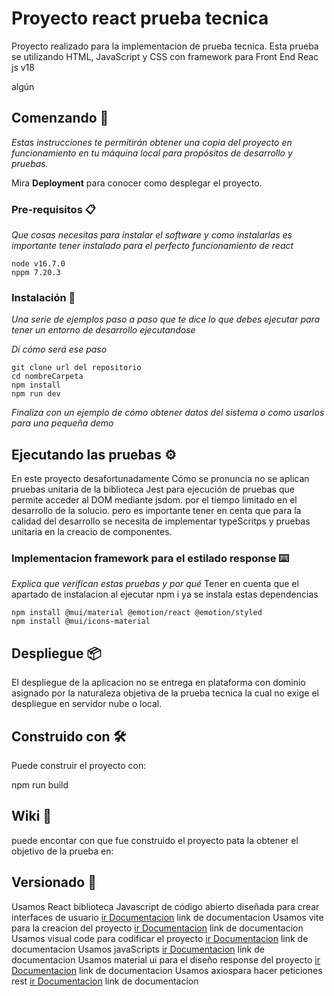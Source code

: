 # Proyecto react prueba tecnica 

Proyecto realizado para la implementacion de prueba tecnica. Esta prueba se utilizando HTML, JavaScript y CSS con framework para Front End Reac js v18

algún 

## Comenzando 🚀

_Estas instrucciones te permitirán obtener una copia del proyecto en funcionamiento en tu máquina local para propósitos de desarrollo y pruebas._

Mira **Deployment** para conocer como desplegar el proyecto.


### Pre-requisitos 📋

_Que cosas necesitas para instalar el software y como instalarlas es importante tener instalado  para el perfecto funcionamiento de react_

```
node v16.7.0
nppm 7.20.3
```

### Instalación 🔧

_Una serie de ejemplos paso a paso que te dice lo que debes ejecutar para tener un entorno de desarrollo ejecutandose_

_Dí cómo será ese paso_

```
git clone url del repositorio
cd nombreCarpeta
npm install
npm run dev 
```


_Finaliza con un ejemplo de cómo obtener datos del sistema o como usarlos para una pequeña demo_

## Ejecutando las pruebas ⚙️

En este proyecto desafortunadamente
Cómo se pronuncia no se aplican pruebas unitaria de la biblioteca Jest para ejecución de pruebas que permite acceder al DOM mediante jsdom. por el tiempo limitado en el desarrollo de la solucio. pero es importante tener en centa que para la calidad del desarrollo se necesita de implementar typeScritps y pruebas unitaria en la creacio de componentes.


### Implementacion framework para el estilado response ⌨️

_Explica que verifican estas pruebas y por qué_
Tener en cuenta que el apartado de instalacion al ejecutar npm i ya se instala estas dependencias 
```
npm install @mui/material @emotion/react @emotion/styled
npm install @mui/icons-material
```

## Despliegue 📦

El despliegue de la aplicacion no se entrega en plataforma con dominio asignado por la naturaleza objetiva de la prueba tecnica la cual no exige el despliegue en servidor nube o local.

## Construido con 🛠️

Puede construir el proyecto con:

npm run build


## Wiki 📖

puede encontar con que fue construido el proyecto pata la obtener el objetivo de la prueba en:

## Versionado 📌

Usamos React biblioteca Javascript de código abierto diseñada para crear interfaces de usuario  [ir Documentacion](https://es.reactjs.org/) link de documentacion
Usamos vite para la creacion del proyecto  [ir Documentacion](https://vitejs.dev/) link de documentacion
Usamos visual code para codificar el proyecto [ir Documentacion](https://code.visualstudio.com/) link de documentacion
Usamos javaScripts  [ir Documentacion](https://developer.mozilla.org/es/docs/Web/JavaScript) link de documentacion
Usamos material ui para el diseño response del proyecto  [ir Documentacion](https://mui.com/) link de documentacion
Usamos axiospara hacer peticiones rest  [ir Documentacion](https://axios-http.com/docs/intro) link de documentacion
